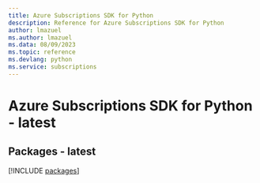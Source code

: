 ```yaml
---
title: Azure Subscriptions SDK for Python
description: Reference for Azure Subscriptions SDK for Python
author: lmazuel
ms.author: lmazuel
ms.data: 08/09/2023
ms.topic: reference
ms.devlang: python
ms.service: subscriptions
---
```

# Azure Subscriptions SDK for Python - latest
## Packages - latest
[!INCLUDE [packages](subscriptions-index.md)]